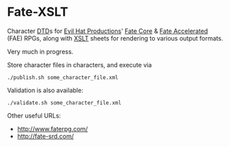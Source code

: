 Fate-XSLT
=========

Character
[DTD](http://www.w3.org/TR/xhtml1/dtds.html)s for
[Evil Hat Productions](http://evilhat.com/)'
[Fate Core](http://www.evilhat.com/home/fate-core/) &amp;
[Fate Accelerated](http://www.evilhat.com/home/fae/) (FAE) RPGs, along with
[XSLT](http://www.w3.org/TR/xslt) sheets for rendering to various output formats.

Very much in progress.

Store character files in characters, and execute via

    ./publish.sh some_character_file.xml

Validation is also available:

    ./validate.sh some_character_file.xml

Other useful URLs:
- http://www.faterpg.com/
- http://fate-srd.com/
